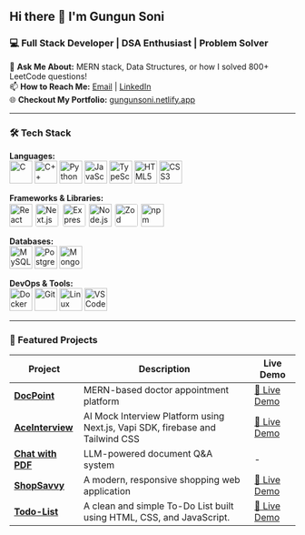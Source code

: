 ## Hi there 👋 I'm Gungun Soni

### 💻 Full Stack Developer | DSA Enthusiast | Problem Solver

💬 **Ask Me About:** MERN stack, Data Structures, or how I solved 800+ LeetCode questions!  
📫 **How to Reach Me:** [Email](mailto:gungunbps2018@gmail.com) | [LinkedIn](https://www.linkedin.com/in/your-linkedin)  
🌐 **Checkout My Portfolio:** [gungunsoni.netlify.app](https://gungunsoni.netlify.app/)


---

### 🛠️ Tech Stack

**Languages:**  
<img src="https://cdn.jsdelivr.net/gh/devicons/devicon/icons/c/c-original.svg" width="40" title="C" />
<img src="https://cdn.jsdelivr.net/gh/devicons/devicon/icons/cplusplus/cplusplus-original.svg" width="40" title="C++" />
<img src="https://cdn.jsdelivr.net/gh/devicons/devicon/icons/python/python-original.svg" width="40" title="Python" />
<img src="https://cdn.jsdelivr.net/gh/devicons/devicon/icons/javascript/javascript-original.svg" width="40" title="JavaScript" />
<img src="https://cdn.jsdelivr.net/gh/devicons/devicon/icons/typescript/typescript-original.svg" width="40" title="TypeScript" />
<img src="https://cdn.jsdelivr.net/gh/devicons/devicon/icons/html5/html5-original.svg" width="40" title="HTML5" />
<img src="https://cdn.jsdelivr.net/gh/devicons/devicon/icons/css3/css3-original.svg" width="40" title="CSS3" />

**Frameworks & Libraries:**  
<img src="https://cdn.jsdelivr.net/gh/devicons/devicon/icons/react/react-original.svg" width="40" title="React" />
<img src="https://cdn.jsdelivr.net/gh/devicons/devicon/icons/nextjs/nextjs-original.svg" width="40" title="Next.js" style="background:white; padding:2px; border-radius:5px;" />
<img src="https://cdn.jsdelivr.net/gh/devicons/devicon/icons/express/express-original.svg" width="40" title="Express" style="background:white; padding:2px; border-radius:5px;" />
<img src="https://cdn.jsdelivr.net/gh/devicons/devicon/icons/nodejs/nodejs-original.svg" width="40" title="Node.js" />
<img src="https://zod.dev/logo.svg" width="40" title="Zod" style="background:white; padding:2px; border-radius:5px;" />
<img src="https://cdn.jsdelivr.net/gh/devicons/devicon/icons/npm/npm-original-wordmark.svg" width="40" title="npm" />

**Databases:**  
<img src="https://cdn.jsdelivr.net/gh/devicons/devicon/icons/mysql/mysql-original.svg" width="40" title="MySQL" />
<img src="https://cdn.jsdelivr.net/gh/devicons/devicon/icons/postgresql/postgresql-original.svg" width="40" title="PostgreSQL" />
<img src="https://cdn.jsdelivr.net/gh/devicons/devicon/icons/mongodb/mongodb-original.svg" width="40" title="MongoDB" />

**DevOps & Tools:**  
<img src="https://cdn.jsdelivr.net/gh/devicons/devicon/icons/docker/docker-original.svg" width="40" title="Docker" />
<img src="https://cdn.jsdelivr.net/gh/devicons/devicon/icons/git/git-original.svg" width="40" title="Git" />
<img src="https://cdn.jsdelivr.net/gh/devicons/devicon/icons/linux/linux-original.svg" width="40" title="Linux" />
<img src="https://cdn.jsdelivr.net/gh/devicons/devicon/icons/vscode/vscode-original.svg" width="40" title="VS Code" />

---

### 🚀 Featured Projects

| Project | Description | Live Demo |
|---------|------------|-----------|
| **[DocPoint](https://github.com/inosgungun/DocPoint)** | MERN-based doctor appointment platform | [🔗 Live Demo](https://docpoint-frontend.onrender.com/) |
| **[AceInterview](https://github.com/inosgungun/Ace-Interview)** | AI Mock Interview Platform using Next.js, Vapi SDK, firebase and Tailwind CSS | [🔗 Live Demo](https://ace-interview-one.vercel.app/) |
| **[Chat with PDF](https://github.com/inosgungun/chat-with-pdf)** | LLM-powered document Q&A system | - |
| **[ShopSavvy](https://github.com/inosgungun/ShopSavvy)** | A modern, responsive shopping web application| [🔗 Live Demo](https://shop-savvy-mocha.vercel.app/) |
| **[Todo-List](https://github.com/inosgungun/Todo-List)** | A clean and simple To-Do List built using HTML, CSS, and JavaScript. | [🔗 Live Demo](https://todolist-eight-sandy.vercel.app/) |


